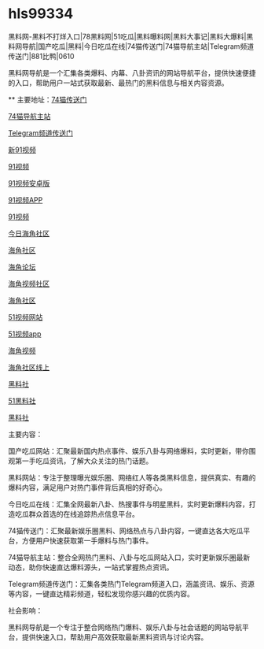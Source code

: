 # hls99334
黑料网-黑料不打烊入口|78黑料网|51吃瓜|黑料曝料网|黑料大事记|黑料大爆料|黑料网导航|国产吃瓜|黑料|今日吃瓜在线|74猫传送门|74猫导航主站|Telegram频道传送门|881比鸭|0610

黑料网导航是一个汇集各类爆料、内幕、八卦资讯的网站导航平台，提供快速便捷的入口，帮助用户一站式获取最新、最热门的黑料信息与相关内容资源。

** 主要地址：<a href="https://74mao.com/">74猫传送门</a>

<a href="https://74mao.com/">74猫导航主站</a>

<a href="https://74mao.com/">Telegram频道传送门</a>

<a href="https://hj-700.pages.dev/">新91视频</a>

<a href="https://hj-712.pages.dev/">91视频</a>

<a href="https://hj-715.pages.dev/">91视频安卓版</a>

<a href="https://hj-721.pages.dev/">91视频APP</a>

<a href="https://hj-735.pages.dev/">91视频</a>

<a href="https://hj-760.pages.dev/">今日海角社区</a>

<a href="https://hj-765.pages.dev/">海角社区</a>

<a href="https://hj-777.pages.dev/">海角论坛</a>

<a href="https://hj-786.pages.dev/">海角视频社区</a>

<a href="https://hj-792.pages.dev/">海角社区</a>

<a href="https://hj-617.pages.dev/">51视频网站</a>

<a href="https://hj-624.pages.dev/">51视频app</a>

<a href="https://hj-635.pages.dev/">海角视频</a>

<a href="https://hj-659.pages.dev/">海角社区线上</a>

<a href="https://hls-15.pages.dev/">黑料社</a>

<a href="https://hls-17.pages.dev/">51黑料社</a>

<a href="https://hls-19.pages.dev/">黑料社</a>

主要内容：

国产吃瓜网站：汇聚最新国内热点事件、娱乐八卦与网络爆料，实时更新，带你围观第一手吃瓜资讯，了解大众关注的热门话题。

黑料网站：专注于整理曝光娱乐圈、网络红人等各类黑料信息，提供真实、有趣的爆料内容，满足用户对热门事件背后真相的好奇心。

今日吃瓜在线：汇集全网最新八卦、热搜事件与明星黑料，实时更新爆料内容，打造吃瓜群众首选的在线追踪热点信息平台。

74猫传送门：汇聚最新娱乐圈黑料、网络热点与八卦内容，一键直达各大吃瓜平台，方便用户快速获取第一手爆料与热门事件。

74猫导航主站：整合全网热门黑料、八卦与吃瓜网站入口，实时更新娱乐圈最新动态，助你快速直达爆料源头，一站式掌握热点资讯。

Telegram频道传送门：汇集各类热门Telegram频道入口，涵盖资讯、娱乐、资源等内容，一键直达精彩频道，轻松发现你感兴趣的优质内容。

社会影响：

黑料网导航是一个专注于整合网络热门爆料、娱乐八卦与社会话题的网站导航平台，提供快速入口，帮助用户高效获取最新黑料资讯与讨论内容。
